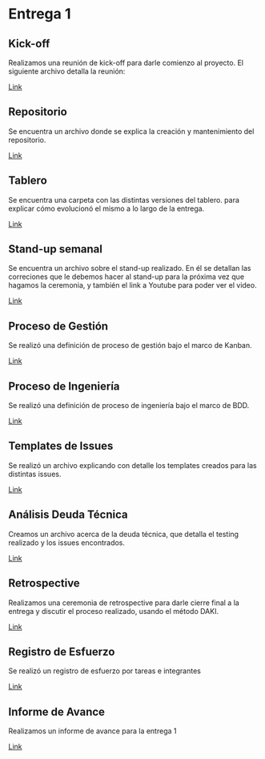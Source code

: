 
# Entrega 1

## Kick-off

Realizamos una reunión de kick-off para darle comienzo al proyecto. El siguiente archivo detalla la reunión:

[Link](https://github.com/fernandasecinaro/Diaz-RodriguezSotto-Secinaro/blob/develop/Entregas/Entrega%201/Kick-off/kick-off.md)
  
## Repositorio

Se encuentra un archivo donde se explica la creación y mantenimiento del repositorio.

[Link](https://github.com/fernandasecinaro/Diaz-RodriguezSotto-Secinaro/blob/develop/Entregas/Entrega%201/Repositorio/Repositorio.md)

## Tablero 

Se encuentra una carpeta con las distintas versiones del tablero. para explicar cómo evolucionó el mismo a lo largo de la entrega.

[Link](https://github.com/fernandasecinaro/Diaz-RodriguezSotto-Secinaro/tree/develop/Entregas/Entrega%201/Tablero)

## Stand-up semanal

Se encuentra un archivo sobre el stand-up realizado. En él se detallan las correciones que le debemos hacer al stand-up para la próxima vez que hagamos
la ceremonia, y también el link a Youtube para poder ver el video.

[Link](https://github.com/fernandasecinaro/Diaz-RodriguezSotto-Secinaro/blob/develop/Entregas/Entrega%201/Stand-up%20semanal/StandupSemanal.md)

## Proceso de Gestión

Se realizó una definición de proceso de gestión bajo el marco de Kanban.

[Link](https://github.com/fernandasecinaro/Diaz-RodriguezSotto-Secinaro/blob/develop/Entregas/Entrega%201/Proceso%20de%20Gestión/Proceso%20de%20Gestión.md)

## Proceso de Ingeniería

Se realizó una definición de proceso de ingeniería bajo el marco de BDD.

[Link](https://github.com/fernandasecinaro/Diaz-RodriguezSotto-Secinaro/blob/develop/Entregas/Entrega%201/Proceso%20de%20Ingenier%C3%ADa/Proceso%20de%20Ingenieria.md)

## Templates de Issues

Se realizó un archivo explicando con detalle los templates creados para las distintas issues.

[Link](https://github.com/fernandasecinaro/Diaz-RodriguezSotto-Secinaro/blob/develop/Entregas/Entrega%201/Template%20de%20Issues/Templates%20de%20Issues.md)

## Análisis Deuda Técnica

Creamos un archivo acerca de la deuda técnica, que detalla el testing realizado y los issues encontrados.

[Link](https://github.com/fernandasecinaro/Diaz-RodriguezSotto-Secinaro/blob/develop/Entregas/Entrega%201/Análisis%20Deuda%20Técnica/Analisis%20Deuda%20Tecnica)

## Retrospective

Realizamos una ceremonia de retrospective para darle cierre final a la entrega y discutir el proceso realizado, usando el método DAKI.

[Link](https://github.com/fernandasecinaro/Diaz-RodriguezSotto-Secinaro/blob/develop/Entregas/Entrega%201/Retrospective/Retrospective.md)

## Registro de Esfuerzo

Se realizó un registro de esfuerzo por tareas e integrantes

[Link](https://github.com/fernandasecinaro/Diaz-RodriguezSotto-Secinaro/blob/develop/Entregas/Entrega%201/Registro%20de%20Esfuerzo/Registro%20de%20Esfuerzo.md)


## Informe de Avance

Realizamos un informe de avance para la entrega 1

[Link](https://github.com/fernandasecinaro/Diaz-RodriguezSotto-Secinaro/blob/develop/Entregas/Entrega%201/Informe%20de%20Avance/Informe%20de%20Avance.md)

